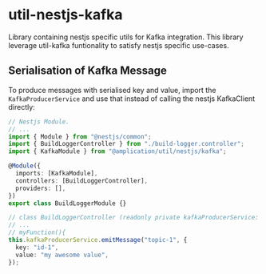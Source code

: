 # util-nestjs-kafka

Library containing nestjs specific utils for Kafka integration.
This library leverage util-kafka funtionality to satisfy nestjs specific use-cases.

## Serialisation of Kafka Message

To produce messages with serialised key and value, import the `KafkaProducerService` and use that instead of calling the nestjs KafkaClient directly:


```ts
// Nestjs Module.
// ...
import { Module } from "@nestjs/common";
import { BuildLoggerController } from "./build-logger.controller";
import { KafkaModule } from "@amplication/util/nestjs/kafka";

@Module({
  imports: [KafkaModule],
  controllers: [BuildLoggerController],
  providers: [],
})
export class BuildLoggerModule {}
```


```ts
// class BuildLoggerController (readonly private kafkaProducerService: KafkaProducerService)
// ...
// myFunction(){
this.kafkaProducerService.emitMessage("topic-1", {
  key: "id-1",
  value: "my awesome value",
});
```
